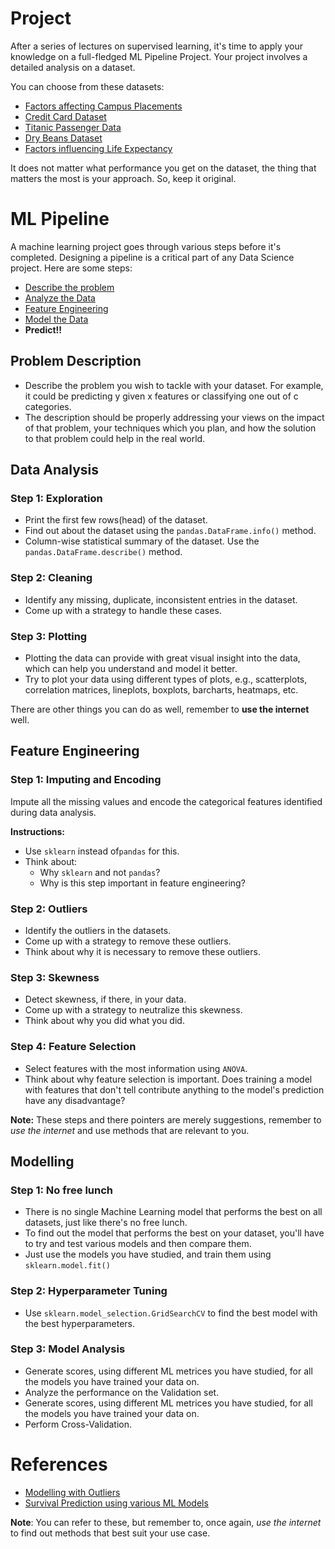 # Project
After a series of lectures on supervised learning, it's time to apply your knowledge on a full-fledged ML Pipeline Project. Your project involves a detailed analysis on a dataset.

You can choose from these datasets:
- [Factors affecting Campus Placements](https://www.kaggle.com/datasets/benroshan/factors-affecting-campus-placement)
- [Credit Card Dataset](https://www.kaggle.com/datasets/rikdifos/credit-card-approval-prediction)
- [Titanic Passenger Data](https://www.kaggle.com/c/titanic/)
- [Dry Beans Dataset](https://archive.ics.uci.edu/ml/datasets/Dry+Bean+Dataset)
- [Factors influencing Life Expectancy](https://www.kaggle.com/datasets/kumarajarshi/life-expectancy-who)

It does not matter what performance you get on the dataset, the thing that matters the most is your approach. So, keep it original.

# ML Pipeline
A machine learning project goes through various steps before it's completed. Designing a pipeline is a critical part of any Data Science project. Here are some steps:

- [Describe the problem](#Problem-Description)
- [Analyze the Data](#Data-Analysis)
- [Feature Engineering](#Feature-Engineering)
- [Model the Data](#Modelling)
- <b>Predict!!</b>

## Problem Description
- Describe the problem you wish to tackle with your dataset. For example, it could be predicting y given x features or classifying one out of c categories.
- The description should be properly addressing your views on the impact of that problem, your techniques which you plan, and how the solution to that problem could help in the real world.

## Data Analysis
### Step 1: Exploration
- Print the first few rows(head) of the dataset.
- Find out about the dataset using the ```pandas.DataFrame.info()``` method. 
- Column-wise statistical summary of the dataset. Use the ```pandas.DataFrame.describe()``` method.
### Step 2: Cleaning
- Identify any missing, duplicate, inconsistent entries in the dataset.
- Come up with a strategy to handle these cases.
### Step 3: Plotting
- Plotting the data can provide with great visual insight into the data, which can help you understand and model it better.
- Try to plot your data using different types of plots, e.g., scatterplots, correlation matrices, lineplots, boxplots, barcharts, heatmaps, etc.

There are other things you can do as well, remember to <b>use the internet</b> well.

## Feature Engineering
### Step 1: Imputing and Encoding
Impute all the missing values and encode the categorical features identified during data analysis.

<b>Instructions:</b>
- Use ```sklearn``` instead of```pandas``` for this.
- Think about: 
    - Why ```sklearn``` and not ```pandas```?
    - Why is this step important in feature engineering?

### Step 2: Outliers
- Identify the outliers in the datasets.
- Come up with a strategy to remove these outliers.
- Think about why it is necessary to remove these outliers.

### Step 3: Skewness
- Detect skewness, if there, in your data.
- Come up with a strategy to neutralize this skewness.
- Think about why you did what you did.

### Step 4: Feature Selection
- Select features with the most information using ```ANOVA```.
- Think about why feature selection is important. Does training a model with features that don't tell contribute anything to the model's prediction have any disadvantage?

<b>Note:</b> These steps and there pointers are merely suggestions, remember to <i>use the internet</i> and use methods that are relevant to you.

## Modelling
### Step 1: No free lunch
- There is no single Machine Learning model that performs the best on all datasets, just like there's no free lunch.
- To find out the model that performs the best on your dataset, you'll have to try and test various models and then compare them.
- Just use the models you have studied, and train them using ```sklearn.model.fit()```

### Step 2: Hyperparameter Tuning
- Use ```sklearn.model_selection.GridSearchCV``` to find the best model with the best hyperparameters.

### Step 3: Model Analysis
- Generate scores, using different ML metrices you have studied, for all the models you have trained your data on.
- Analyze the performance on the Validation set.
- Generate scores, using different ML metrices you have studied, for all the models you have trained your data on.
- Perform Cross-Validation.

# References
- [Modelling with Outliers](https://www.kaggle.com/code/jitabhra/modeling-with-outliers)
- [Survival Prediction using various ML Models](https://www.kaggle.com/code/caesarmario/survival-prediction-w-various-ml-models)

<b>Note</b>: You can refer to these, but remember to, once again, <i>use the internet</i> to find out methods that best suit your use case.